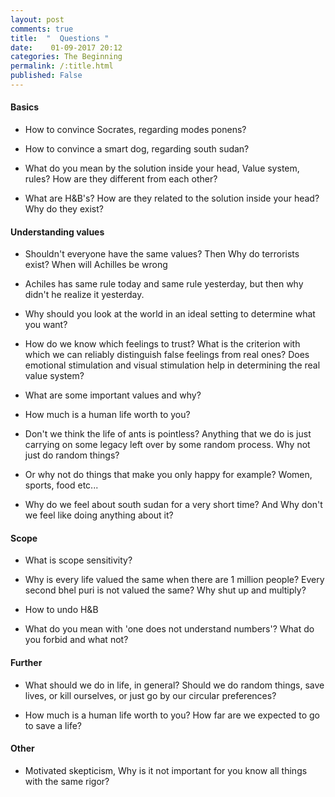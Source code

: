 ```yaml
---
layout: post
comments: true
title:  "  Questions "
date:    01-09-2017 20:12
categories: The Beginning
permalink: /:title.html
published: False
---
```


#### Basics

- How to convince Socrates, regarding modes ponens?

- How to convince a smart dog, regarding south sudan?

- What do you mean by the solution inside your head, Value system, rules? How are they different from each other?

- What are H&B's? How are they related to the solution inside your head? Why do they exist?


#### Understanding values

- Shouldn't everyone have the same values? Then Why do terrorists exist? When will Achilles be wrong

- Achiles has same rule today and same rule yesterday, but then why didn't he realize it yesterday. 

- Why should you look at the world in an ideal setting to determine what you want?

- How do we know which feelings to trust? What is the criterion with which we can reliably distinguish false feelings from real ones? Does emotional stimulation and visual stimulation help in determining the real value system?

- What are some important values and why?

- How much is a human life worth to you?

- Don't we think the life of ants is pointless? Anything that we do is just carrying on some legacy left over by some random process. Why not just do random things?

- Or why not do things that make you only happy for example? Women, sports, food etc...

- Why do we feel about south sudan for a very short time? And Why don't we feel like doing anything about it?

#### Scope

- What is scope sensitivity?

- Why is every life valued the same when there are 1 million people? Every second bhel puri is not valued the same? Why shut up and multiply?

- How to undo H&B

- What do you mean with 'one does not understand numbers'? What do you forbid and what not?

#### Further

- What should we do in life, in general? Should we do random things, save lives, or kill ourselves, or just go by our circular preferences?

- How much is a human life worth to you? How far are we expected to go to save a life?

#### Other

- Motivated skepticism, Why is it not important for you know all things with the same rigor?
